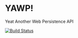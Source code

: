 # YAWP!

Yeat Another Web Persistence API

[![Build Status](https://api.shippable.com/projects/53f2b789f1b0af2b027bf447/badge/master)](https://www.shippable.com/projects/53f2b789f1b0af2b027bf447)
